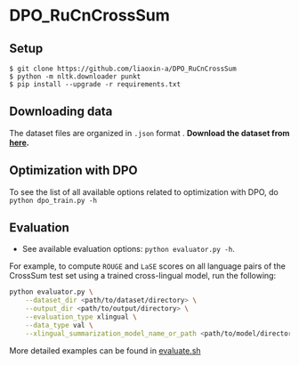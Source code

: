 # DPO_RuCnCrossSum

## Setup
```
$ git clone https://github.com/liaoxin-a/DPO_RuCnCrossSum
$ python -m nltk.downloader punkt
$ pip install --upgrade -r requirements.txt
```

## Downloading data
The dataset files are organized in `.json` format .
**Download the dataset from [here](https://drive.google.com/file/d/1tg4TcU3GQDZeDZ2uDHbVw3PM1HWmmkLx/view?usp=drive_link).**



## Optimization with DPO

To see the list of all available options related to optimization with DPO, do `python dpo_train.py -h`

## Evaluation

* See available evaluation options: `python evaluator.py -h`. 
 
For example, to compute `ROUGE` and `LaSE` scores on all language pairs of the CrossSum test set using a trained cross-lingual model, run the following:

```bash
python evaluator.py \
    --dataset_dir <path/to/dataset/directory> \
    --output_dir <path/to/output/directory> \
    --evaluation_type xlingual \
    --data_type val \
    --xlingual_summarization_model_name_or_path <path/to/model/directory>
```

More detailed examples can be found in [evaluate.sh](evaluate.sh)
